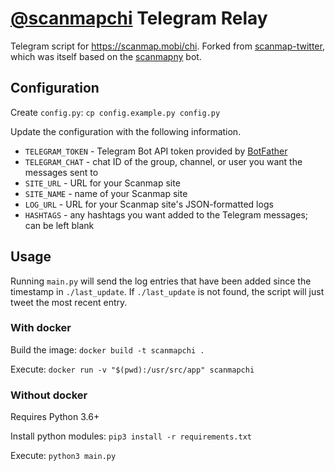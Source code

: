 # [@scanmapchi](https://twitter.com/scanmapchi) Telegram Relay

Telegram script for https://scanmap.mobi/chi. Forked from [scanmap-twitter](https://github.com/kalilsn/scanmap-twitter), which was itself based on the [scanmapny](https://twitter.com/scanmapny) bot.

## Configuration

Create `config.py`:
`cp config.example.py config.py`

Update the configuration with the following information.

- `TELEGRAM_TOKEN` - Telegram Bot API token provided by [BotFather](https://t.me/botfather)
- `TELEGRAM_CHAT` - chat ID of the group, channel, or user you want the messages sent to
- `SITE_URL` - URL for your Scanmap site
- `SITE_NAME` - name of your Scanmap site
- `LOG_URL` - URL for your Scanmap site's JSON-formatted logs
- `HASHTAGS` - any hashtags you want added to the Telegram messages; can be left blank

## Usage

Running `main.py` will send the log entries that have been added since the timestamp in `./last_update`. If `./last_update` is not found, the script will just tweet the most recent entry.

### With docker

Build the image:
`docker build -t scanmapchi .`

Execute:
`docker run -v "$(pwd):/usr/src/app" scanmapchi`

### Without docker

Requires Python 3.6+

Install python modules:
`pip3 install -r requirements.txt`

Execute:
`python3 main.py`